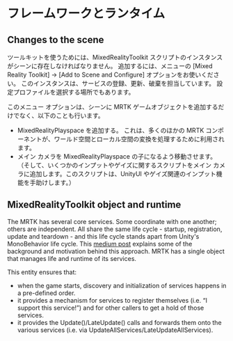 # フレームワークとランタイム

## Changes to the scene

ツールキットを使うためには、MixedRealityToolkit スクリプトのインスタンスがシーンに存在しなければなりません。
追加するには、メニューの [Mixed Reality Toolkit] -> [Add to Scene and Configure] オプションをお使いください。
このインスタンスは、サービスの登録、更新、破棄を担当しています。
設定プロファイルを選択する場所でもあります。

このメニュー オプションは、シーンに MRTK ゲームオブジェクトを追加するだけでなく、以下のことも行います。

- MixedRealityPlayspace を追加する。
これは、多くのほかの MRTK コンポーネントが、ワールド空間とローカル空間の変換を処理するために利用されます。
- メイン カメラを MixedRealityPlayspace の子になるよう移動させます。
（そして、いくつかのインプットやゲイズに関するスクリプトをメイン カメラに追加します。このスクリプトは、UnityUI やゲイズ関連のインプット機能を手助けします。）

## MixedRealityToolkit object and runtime

The MRTK has several core services. Some coordinate with one another; others are independent.
All share the same life cycle - startup, registration, update and teardown - and this life
cycle stands apart from Unity's MonoBehavior life cycle. This
[medium post](https://medium.com/@stephen_hodgson/the-mixed-reality-framework-6fdb5c11feb2) explains
some of the background and motivation behind this approach. MRTK has a single
object that manages life and runtime of its services.

This entity ensures that:
- when the game starts, discovery and initialization of services happens in a pre-defined order.
- it provides a mechanism for services to register themselves (i.e. “I support this service!”) and for other
  callers to get a hold of those services.
- it provides the Update()/LateUpdate() calls and forwards them onto the various services
  (i.e. via UpdateAllServices/LateUpdateAllServices).
